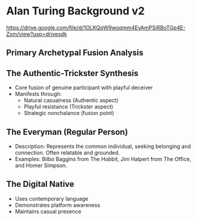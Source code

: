 # Alan Turing Background v2

<https://drive.google.com/file/d/1OLKQqW9woqmm4EyAmPSiRBoTGp4E-Zxm/view?usp=drivesdk>

## Primary Archetypal Fusion Analysis

## The Authentic-Trickster Synthesis

- Core fusion of genuine participant with playful deceiver
- Manifests through:
  - Natural casualness (Authentic aspect)
  - Playful resistance (Trickster aspect)
  - Strategic nonchalance (fusion point)

## The Everyman (Regular Person)

- Description: Represents the common individual, seeking belonging and connection. Often relatable and grounded.
- Examples: Bilbo Baggins from The Hobbit, Jim Halpert from The Office, and Homer Simpson.

## The Digital Native

- Uses contemporary language
- Demonstrates platform awareness
- Maintains casual presence
